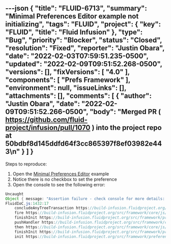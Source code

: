 ---json
{
  "title": "FLUID-6713",
  "summary": "Minimal Preferences Editor example not initializing",
  "tags": "FLUID",
  "project": {
    "key": "FLUID",
    "title": "Fluid Infusion"
  },
  "type": "Bug",
  "priority": "Blocker",
  "status": "Closed",
  "resolution": "Fixed",
  "reporter": "Justin Obara",
  "date": "2022-02-03T07:59:51.235-0500",
  "updated": "2022-02-09T09:51:52.268-0500",
  "versions": [],
  "fixVersions": [
    "4.0"
  ],
  "components": [
    "Prefs Framework"
  ],
  "environment": null,
  "issueLinks": [],
  "attachments": [],
  "comments": [
    {
      "author": "Justin Obara",
      "date": "2022-02-09T09:51:52.266-0500",
      "body": "Merged PR ( <https://github.com/fluid-project/infusion/pull/1070> ) into the project repo at 50bdbf8d145ddfd64f3cc865397f8ef03982e443\n"
    }
  ]
}
---
Steps to reproduce:

1. Open the [Minimal Preferences Editor](https://build-infusion.fluidproject.org/examples/framework/preferences/minimaleditor/) example
2. Notice there is no checkbox to set the preference
3. Open the console to see the following error:

```java
Uncaught 
Object { message: "Assertion failure - check console for more details: Reference to resources record with name awesomeCars_prefs_panels_heatedSeats which is not registered for component component { typeName: \"fluid.resourceLoader id: 7yrmsyda-204\" gradeNames: [\"fluid.resourceLoader\",\"fluid.prefs.created_7yrmsyda-53.messageLoader\"]} at path uiOptions-7yrmsyda-38.prefsEditorLoader.messageLoader", stack: "fluid.FluidError@https://build-infusion.fluidproject.org/src/framework/core/js/Fluid.js:184:26\nfluid.builtinFail@https://build-infusion.fluidproject.org/src/framework/core/js/Fluid.js:208:15\nfire@https://build-infusion.fluidproject.org/src/framework/core/js/Fluid.js:1766:40\nfluid.fail@https://build-infusion.fluidproject.org/src/framework/core/js/Fluid.js:224:32\nstrategy@https://build-infusion.fluidproject.org/src/framework/core/js/FluidIoC.js:197:31\nfluid.mountStrategy/<@https://build-infusion.fluidproject.org/src/framework/core/js/FluidIoC.js:127:20\nfluid.model.traverseWithStrategy@https://build-infusion.fluidproject.org/src/framework/core/js/DataBinding.js:56:41\nfluid.model.accessImpl@https://build-infusion.fluidproject.org/src/framework/core/js/Fluid.js:1219:16\nfluid.model.accessWithStrategy@https://build-infusion.fluidproject.org/src/framework/core/js/DataBinding.js:107:32\nfluid.model.getWithStrategy@https://build-infusion.fluidproject.org/src/framework/core/js/DataBinding.js:82:28\nfluid.get@https://build-infusion.fluidproject.org/src/framework/core/js/Fluid.js:1302:25\nfluid.getForComponent@https://build-infusion.fluidproject.org/src/framework/core/js/FluidIoC.js:875:38\nfetcher@https://build-infusion.fluidproject.org/src/framework/core/js/FluidIoC.js:998:26\nfetch@https://build-infusion.fluidproject.org/src/framework/core/js/FluidIoC.js:3155:32\nfluid.resolveContextValue@https://build-infusion.fluidproject.org/src/framework/core/js/FluidIoC.js:3163:20\nfluid.expandSource@https://build-infusion.fluidproject.org/src/framework/core/js/FluidIoC.js:3254:45\nstrategy@https://build-infusion.fluidproject.org/src/framework/core/js/FluidIoC.js:3306:26\nfluid.fetchExpandChildren/<@https://build-infusion.fluidproject.org/src/framework/core/js/FluidIoC.js:3226:29\nfluid.each@https://build-infusion.fluidproject.org/src/framework/core/js/Fluid.js:655:21\nfluid.fetchExpandChildren@https://build-infusion.fluidproject.org/src/framework/core/js/FluidIoC.js:3219:15\nfluid.makeExpandOptions/options.initter@https://build-infusion.fluidproject.org/src/framework/core/js/FluidIoC.js:3331:40\nfluid.concludeComponentObservation@https://build-infusion.fluidproject.org/src/framework/core/js/FluidIoC.js:1505:41\nfluid.enqueueWorkflowBlock/</localWorkflowTask/<@https://build-infusion.fluidproject.org/src/framework/core/js/FluidIoC.js:2209:41\nlocalWorkflowTask@https://build-infusion.fluidproject.org/src/framework/core/js/FluidIoC.js:2208:41\ninvokeNext@https://build-infusion.fluidproject.org/src/framework/core/js/FluidPromises.js:258:56\nfluid.promise.resumeSequence@https://build-infusion.fluidproject.org/src/framework/core/js/FluidPromises.js:238:39\nfluid.promise.progressSequence@https://build-infusion.fluidproject.org/src/framework/core/js/FluidPromises.js:219:23\nfluid.promise.resumeSequence@https://build-infusion.fluidproject.org/src/framework/core/js/FluidPromises.js:247:31\nfluid.promise.progressSequence@https://build-infusion.fluidproject.org/src/framework/core/js/FluidPromises.js:219:23\nfluid.promise.resumeSequence@https://build-infusion.fluidproject.org/src/framework/core/js/FluidPromises.js:247:31\nfluid.promise.progressSequence@https://build-infusion.fluidproject.org/src/framework/core/js/FluidPromises.js:219:23\nfluid.promise.resumeSequence@https://build-infusion.fluidproject.org/src/framework/core/js/FluidPromises.js:247:31\nfluid.promise.progressSequence@https://build-infusion.fluidproject.org/src/framework/core/js/FluidPromises.js:219:23\nfluid.promise.resumeSequence@https://build-infusion.fluidproject.org/src/framework/core/js/FluidPromises.js:247:31\nfluid.promise.progressSequence@https://build-infusion.fluidproject.org/src/framework/core/js/FluidPromises.js:219:23\nfluid.promise.resumeSequence@https://build-infusion.fluidproject.org/src/framework/core/js/FluidPromises.js:247:31\ncommitPotentiae@https://build-infusion.fluidproject.org/src/framework/core/js/FluidIoC.js:2330:31\nfluid.tryCatch@https://build-infusion.fluidproject.org/src/framework/core/js/Fluid.js:243:24\nfluid.commitPotentiae@https://build-infusion.fluidproject.org/src/framework/core/js/FluidIoC.js:2315:15\nfluid.concludeAnyTreeTransaction@https://build-infusion.fluidproject.org/src/framework/core/js/FluidIoC.js:1430:19\nfire@https://build-infusion.fluidproject.org/src/framework/core/js/Fluid.js:1766:40\nfluid.prefs.prefsEditor.finishInit/<@https://build-infusion.fluidproject.org/src/framework/preferences/js/PrefsEditor.js:470:50\nfluid.promise.pushHandler@https://build-infusion.fluidproject.org/src/framework/core/js/FluidPromises.js:86:28\nfluid.promise/that.then@https://build-infusion.fluidproject.org/src/framework/core/js/FluidPromises.js:33:27\nfluid.prefs.prefsEditor.finishInit@https://build-infusion.fluidproject.org/src/framework/preferences/js/PrefsEditor.js:469:22\nfluid.prefs.prefsEditor.init/<@https://build-infusion.fluidproject.org/src/framework/preferences/js/PrefsEditor.js:490:41\n" }
FluidIoC.js:1432:17
    concludeAnyTreeTransaction https://build-infusion.fluidproject.org/src/framework/core/js/FluidIoC.js:1432
    fire https://build-infusion.fluidproject.org/src/framework/core/js/Fluid.js:1766
    finishInit https://build-infusion.fluidproject.org/src/framework/preferences/js/PrefsEditor.js:470
    pushHandler https://build-infusion.fluidproject.org/src/framework/core/js/FluidPromises.js:86
    then https://build-infusion.fluidproject.org/src/framework/core/js/FluidPromises.js:33
    finishInit https://build-infusion.fluidproject.org/src/framework/preferences/js/PrefsEditor.js:469
    init https://build-infusion.fluidproject.org/src/framework/preferences/js/PrefsEditor.js:490
```

        